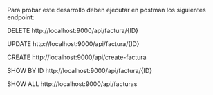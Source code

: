 Para probar este desarrollo deben ejecutar en postman los siguientes endpoint:

DELETE http://localhost:9000/api/factura/{ID}

UPDATE http://localhost:9000/api/factura/{ID}

CREATE http://localhost:9000/api/create-factura

SHOW BY ID http://localhost:9000/api/factura/{ID}

SHOW ALL http://localhost:9000/api/facturas
